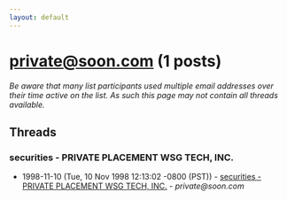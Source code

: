 ```yaml
---
layout: default
---
```


# private@soon.com (1 posts)

_Be aware that many list participants used multiple email addresses over their time active on the list. As such this page may not contain all threads available._

## Threads

### securities - PRIVATE PLACEMENT WSG TECH, INC.
+ 1998-11-10 (Tue, 10 Nov 1998 12:13:02 -0800 (PST)) - [securities - PRIVATE PLACEMENT WSG TECH, INC.](/archive/1998/11/1faee29344cf0c049db563d206697c44b5a4757a6965c90c5011e66e00651260) - _private@soon.com_

